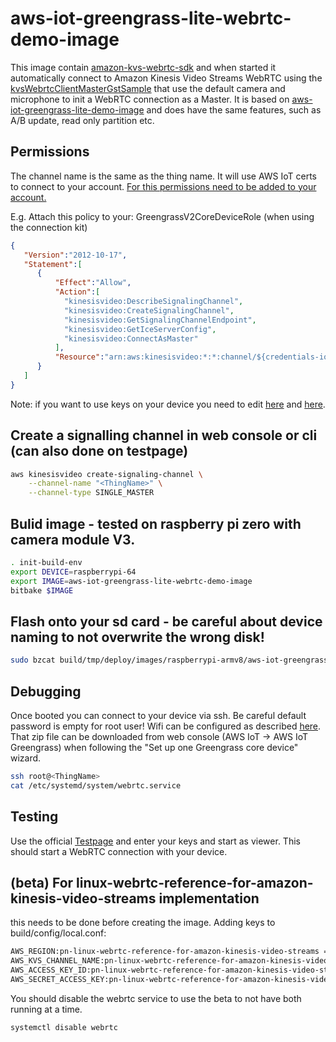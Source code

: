 # aws-iot-greengrass-lite-webrtc-demo-image

This image contain [amazon-kvs-webrtc-sdk](https://github.com/awslabs/amazon-kinesis-video-streams-webrtc-sdk-c) and when started it automatically connect to Amazon Kinesis Video Streams WebRTC using the [kvsWebrtcClientMasterGstSample](https://github.com/awslabs/amazon-kinesis-video-streams-webrtc-sdk-c?tab=readme-ov-file#sample-kvswebrtcclientmastergstsample) that use the default camera and microphone to init a WebRTC connection as a Master.
It is based on [aws-iot-greengrass-lite-demo-image](../aws-iot-greengrass-lite-demo-image/README.md) and does have the same features, such as A/B update, read only partition etc.

## Permissions

The channel name is the same as the thing name. It will use AWS IoT certs to connect to your account. [For this permissions need to be added to your account.](https://github.com/awslabs/amazon-kinesis-video-streams-webrtc-sdk-c?tab=readme-ov-file#setup-iot)

E.g. Attach this policy to your: GreengrassV2CoreDeviceRole (when using the connection kit)

```json
{
   "Version":"2012-10-17",
   "Statement":[
      {
          "Effect":"Allow",
          "Action":[
            "kinesisvideo:DescribeSignalingChannel",
            "kinesisvideo:CreateSignalingChannel",
            "kinesisvideo:GetSignalingChannelEndpoint",
            "kinesisvideo:GetIceServerConfig",
            "kinesisvideo:ConnectAsMaster"
          ],
          "Resource":"arn:aws:kinesisvideo:*:*:channel/${credentials-iot:ThingName}/*"
      }
   ]
}
```

Note: if you want to use keys on your device you need to edit [here](aws-iot-greengrass-lite-webrtc-demo-image.bb#L123) and [here](config.conf#L66).

## Create a signalling channel in web console or cli (can also done on testpage)

```bash
aws kinesisvideo create-signaling-channel \
    --channel-name "<ThingName>" \
    --channel-type SINGLE_MASTER
```

## Bulid image - tested on raspberry pi zero with camera module V3.

```bash
. init-build-env
export DEVICE=raspberrypi-64
export IMAGE=aws-iot-greengrass-lite-webrtc-demo-image
bitbake $IMAGE
```

## Flash onto your sd card - be careful about device naming to not overwrite the wrong disk!

```bash
sudo bzcat build/tmp/deploy/images/raspberrypi-armv8/aws-iot-greengrass-lite-webrtc-demo-image-raspberrypi-armv8.rootfs.wic.bz2 | sudo dd of=/dev/sdX
```

## Debugging

Once booted you can connect to your device via ssh. Be careful default password is empty for root user!
Wifi can be configured as described [here](../aws-iot-greengrass-lite-demo-image/README.md#installation). That zip file can be downloaded from web console (AWS IoT -> AWS IoT Greengrass) when following the "Set up one Greengrass core device" wizard.

```bash
ssh root@<ThingName>
cat /etc/systemd/system/webrtc.service
```

## Testing

Use the official [Testpage](https://awslabs.github.io/amazon-kinesis-video-streams-webrtc-sdk-js/examples/index.html) and enter your keys and start as viewer. This should start a WebRTC connection with your device.

## (beta) For linux-webrtc-reference-for-amazon-kinesis-video-streams implementation

this needs to be done before creating the image.
Adding keys to build/config/local.conf:

```bash
AWS_REGION:pn-linux-webrtc-reference-for-amazon-kinesis-video-streams = "xxx"
AWS_KVS_CHANNEL_NAME:pn-linux-webrtc-reference-for-amazon-kinesis-video-streams = "xxx"
AWS_ACCESS_KEY_ID:pn-linux-webrtc-reference-for-amazon-kinesis-video-streams = "xxx"
AWS_SECRET_ACCESS_KEY:pn-linux-webrtc-reference-for-amazon-kinesis-video-streams = "xxx"
```

You should disable the webrtc service to use the beta to not have both running at a time.

```bash
systemctl disable webrtc
```